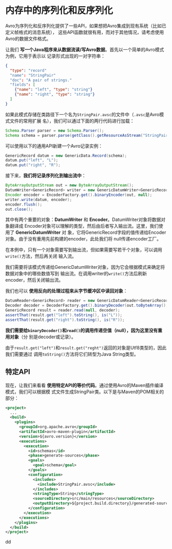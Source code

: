 内存中的序列化和反序列化
================================================================================
Avro为序列化和反序列化提供了一些API，如果想把Avro集成到现有系统（比如已定义帧格式的消息系统），
这些API函数就很有用，而对于其他情况，请考虑使用Avro的数据文件格式。

让我们 **写一个Java程序来从数据流读/写Avro数据**。首先以一个简单的Avro模式为例，它用于表示以
记录形式出现的一对字符串：
```json
{
  "type": "record"
  "name": "StringPair"
  "doc": "A pair of strings."
  "fields": [
    {"name": "left", "type": "string"}
    {"name": "right", "type": "string"}
  ]
}
```
如果此模式存储在类路径下一个名为`StringPair.avsc`的文件中（`.avsc`是Avro模式文件的常用扩展
名），我们可以通过下面的两行代码进行加载：
```java
Schema.Parser parser = new Schema.Parser();
Schema schema = parser.parse(getClass().getResourceAsStream("StringPair.avsc"));
```
可以使用以下的通用API新建一个Avro记录实例：
```java
GenericRecord datum = new GenericData.Record(schema);
datum.put("left", "L");
datum.put("right", "R");
```
接下来，**我们将记录序列化到输出流中**：
```java
ByteArrayOutputStream out = new ByteArrayOutputStream();
DatumWriter<GenericRecord> writer = new GenericDatumWriter<GenericRecord>(schema);
Encoder encoder = EncoderFactory.get().binaryEncoder(out, null);
writer.write(datum, encoder);
encoder.flush();
out.close();
```
其中有两个重要的对象：**DatumWriter** 和 **Encoder**。DatumWriter对象将数据对象翻译成
Encoder对象可以理解的类型，然后由后者写入输出流。这里，我们使用了 **GenericDatumWriter** 对
象，它将GenericRecord字段的值传递给Encoder对象。由于没有重用先前构建的encoder，此处我们将
null传递encoder工厂。

在本例中，只有一个对象需要写到输出流，但如果需要写若干个对象，可以调用`write()`方法，然后再关闭
输入流。

我们需要将该模式传递给GenericDatumWriter对象，因为它会根据模式来确定将数据对象中的哪些数值写到
输出流。在调用writer的`write()`方法后刷新encoder，然后关闭输出流。

我们也可以 **使用反向的处理过程来从字节缓冲区中读回对象**：
```java
DatumReader<GenericRecord> reader = new GenericDatumReader<GenericRecord>(schema);
Decoder decoder = DecoderFactory.get().binaryDecoder(out.toByteArray(), null);
GenericRecord result = reader.read(null, decoder);
assertThat(result.get("left").toString(), is("L"));
assertThat(result.get("right").toString(), is("R"));
```
**我们需要给`binaryDecoder()`和`read()`的调用传递空值（null），因为这里没有重用对象**（分
别是decoder或记录）。

由于`result.get("left")`和`result.get("reght")`返回的对象是Utf8类型的，因此我们需要通过
调用`toString()`方法将它们转型为Java String类型。

## 特定API
现在，让我们来看看 **使用特定API的等价代码**。通过使用Avro的Maven插件编译模式，我们可以根据模
式文件生成StringPair类。以下是与Maven的POM相关的部分：
```xml
<project>
  ...
  <build>
    <plugins>
      <groupId>org.apache.avro</groupId>
      <artifactId>avro-maven-plugin</artifactId>
      <version>${avro.version}</version>
      <executions>
        <execution>
          <id>schemas</id>
          <phase>generate-sources</phase>
          <goals>
            <goal>schema</goal>
          </goals>
          <configuration>
            <includes>
              <include>StringPair.avsc</include>
            </includes>
            <stringType>String</stringType>
            <sourceDirectory>src/main/resources</sourceDirectory>
            <outputDirectory>${project.build.directory}/generated-sources/java</outputDirectory>
          </configuration>
        </execution>
      </executions>
    </plugins>
  </build>
</project>
```





























dd
